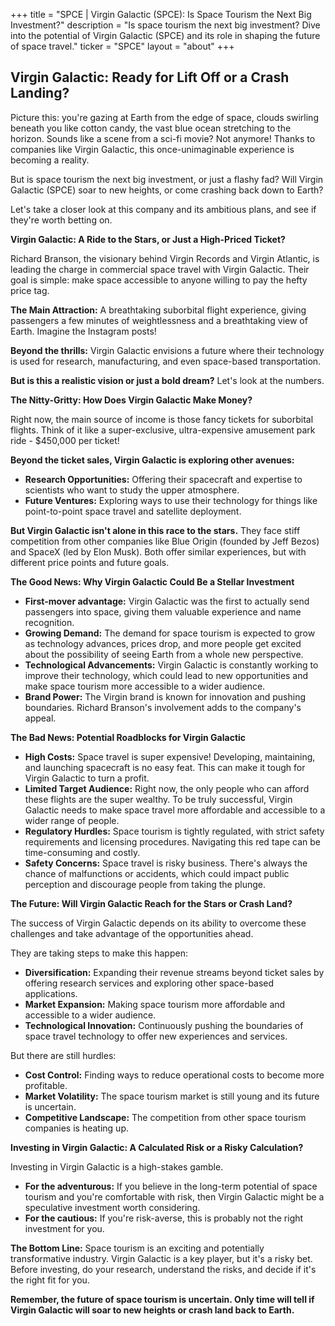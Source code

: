 +++
title = "SPCE |  Virgin Galactic (SPCE): Is Space Tourism the Next Big Investment?"
description = "Is space tourism the next big investment? Dive into the potential of Virgin Galactic (SPCE) and its role in shaping the future of space travel."
ticker = "SPCE"
layout = "about"
+++

        


## Virgin Galactic: Ready for Lift Off or a Crash Landing?

Picture this: you're gazing at Earth from the edge of space, clouds swirling beneath you like cotton candy, the vast blue ocean stretching to the horizon. Sounds like a scene from a sci-fi movie? Not anymore!  Thanks to companies like Virgin Galactic, this once-unimaginable experience is becoming a reality. 

But is space tourism the next big investment, or just a flashy fad?  Will Virgin Galactic (SPCE) soar to new heights, or come crashing back down to Earth? 

Let's take a closer look at this company and its ambitious plans, and see if they're worth betting on.

**Virgin Galactic: A Ride to the Stars, or Just a High-Priced Ticket?**

Richard Branson, the visionary behind Virgin Records and Virgin Atlantic, is leading the charge in commercial space travel with Virgin Galactic.  Their goal is simple:  make space accessible to anyone willing to pay the hefty price tag. 

**The Main Attraction:** A breathtaking suborbital flight experience, giving passengers a few minutes of weightlessness and a breathtaking view of Earth.  Imagine the Instagram posts! 

**Beyond the thrills:** Virgin Galactic envisions a future where their technology is used for research, manufacturing, and even space-based transportation.  

**But is this a realistic vision or just a bold dream?** Let's look at the numbers.

**The Nitty-Gritty: How Does Virgin Galactic Make Money?**

Right now, the main source of income is those fancy tickets for suborbital flights.  Think of it like a super-exclusive, ultra-expensive amusement park ride - $450,000 per ticket! 

**Beyond the ticket sales, Virgin Galactic is exploring other avenues:**

* **Research Opportunities:**  Offering their spacecraft and expertise to scientists who want to study the upper atmosphere. 
* **Future Ventures:**  Exploring ways to use their technology for things like point-to-point space travel and satellite deployment.

**But Virgin Galactic isn't alone in this race to the stars.**  They face stiff competition from other companies like Blue Origin (founded by Jeff Bezos) and SpaceX (led by Elon Musk).  Both offer similar experiences, but with different price points and future goals. 

**The Good News: Why Virgin Galactic Could Be a Stellar Investment**

* **First-mover advantage:**  Virgin Galactic was the first to actually send passengers into space, giving them valuable experience and name recognition.
* **Growing Demand:**  The demand for space tourism is expected to grow as technology advances, prices drop, and more people get excited about the possibility of seeing Earth from a whole new perspective.
* **Technological Advancements:**  Virgin Galactic is constantly working to improve their technology, which could lead to new opportunities and make space tourism more accessible to a wider audience.
* **Brand Power:**  The Virgin brand is known for innovation and pushing boundaries. Richard Branson's involvement adds to the company's appeal.

**The Bad News: Potential Roadblocks for Virgin Galactic**

* **High Costs:**  Space travel is super expensive!  Developing, maintaining, and launching spacecraft is no easy feat.  This can make it tough for Virgin Galactic to turn a profit.
* **Limited Target Audience:**  Right now, the only people who can afford these flights are the super wealthy.  To be truly successful, Virgin Galactic needs to make space travel more affordable and accessible to a wider range of people.
* **Regulatory Hurdles:**  Space tourism is tightly regulated, with strict safety requirements and licensing procedures. Navigating this red tape can be time-consuming and costly.
* **Safety Concerns:**  Space travel is risky business.  There's always the chance of malfunctions or accidents, which could impact public perception and discourage people from taking the plunge.

**The Future: Will Virgin Galactic Reach for the Stars or Crash Land?**

The success of Virgin Galactic depends on its ability to overcome these challenges and take advantage of the opportunities ahead. 

They are taking steps to make this happen:

* **Diversification:**  Expanding their revenue streams beyond ticket sales by offering research services and exploring other space-based applications.
* **Market Expansion:**  Making space tourism more affordable and accessible to a wider audience.
* **Technological Innovation:**  Continuously pushing the boundaries of space travel technology to offer new experiences and services.

But there are still hurdles:

* **Cost Control:**  Finding ways to reduce operational costs to become more profitable.
* **Market Volatility:**  The space tourism market is still young and its future is uncertain. 
* **Competitive Landscape:**  The competition from other space tourism companies is heating up.

**Investing in Virgin Galactic:  A Calculated Risk or a Risky Calculation?**

Investing in Virgin Galactic is a high-stakes gamble. 

* **For the adventurous:** If you believe in the long-term potential of space tourism and you're comfortable with risk, then Virgin Galactic might be a speculative investment worth considering.
* **For the cautious:**  If you're risk-averse, this is probably not the right investment for you. 

**The Bottom Line:** Space tourism is an exciting and potentially transformative industry. Virgin Galactic is a key player, but it's a risky bet.  Before investing, do your research, understand the risks, and decide if it's the right fit for you. 

**Remember, the future of space tourism is uncertain.  Only time will tell if Virgin Galactic will soar to new heights or crash land back to Earth.** 

        